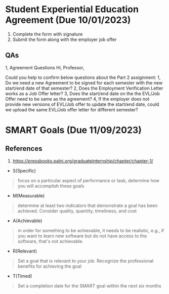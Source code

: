 # Student Experiential Education Agreement (Due 10/01/2023)
1. Complete the form with signature
2. Submit the form along with the employer job offer

## QAs
1, Agreement Questions
Hi, Professor,

Could you help to confirm below questions about the Part 2 assignment:
1, Do we need a new Agreement to be signed for each semester with the new start/end date of that semester?
2, Does the Employment Verification Letter works as a Job Offer letter?
3, Does the start/end date on the the EVL/Job Offer need to be same as the agreement? 
4, If the employer does not provide new versions of EVL/Job offer to update the start/end date, could we upload the same EVL/Job offer letter for different semester?


# SMART Goals (Due 11/09/2023)
## References
1. https://pressbooks.palni.org/graduateinternship/chapter/chapter-1/

* S(Specific)
> focus on a particular aspect of performance or task, determine how you will accomplish these goals

* M(Measurable)
> determine at least two indicators that demonstrate a goal has been achieved. Consider quality, quantity, timeliness, and cost

* A(Achievable)
> in order for something to be achievable, it needs to be realistic, e.g., if you want to learn new software but do not have access to the software, that's not achievable.

* R(Relevant)
> Set a goal that is relevant to your job. Recognize the professional benefits for achieving the goal

* T(Timed)
> Set a completion date for the SMART goal within the next six months


